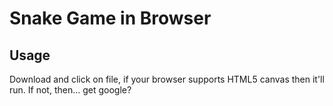 # Snake Game in Browser

## Usage
Download and click on file, if your browser supports HTML5 canvas then it'll run. If not, then... get google?

